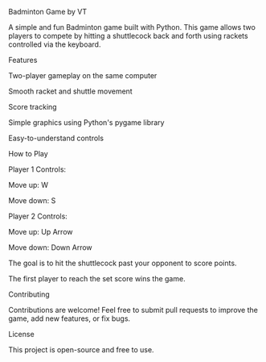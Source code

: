 Badminton Game by VT

A simple and fun Badminton game built with Python. This game allows two players to compete by hitting a shuttlecock back and forth using rackets controlled via the keyboard.

Features

Two-player gameplay on the same computer

Smooth racket and shuttle movement

Score tracking

Simple graphics using Python's pygame library

Easy-to-understand controls

How to Play

Player 1 Controls:

Move up: W

Move down: S

Player 2 Controls:

Move up: Up Arrow

Move down: Down Arrow

The goal is to hit the shuttlecock past your opponent to score points.

The first player to reach the set score wins the game.

Contributing

Contributions are welcome! Feel free to submit pull requests to improve the game, add new features, or fix bugs.

License

This project is open-source and free to use.
